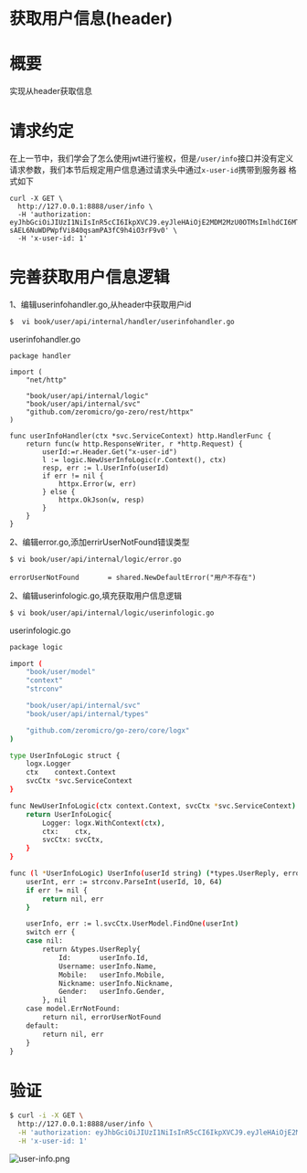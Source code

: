 # 获取用户信息(header)

# 概要


实现从header获取信息


# 请求约定


在上一节中，我们学会了怎么使用jwt进行鉴权，但是`/user/info`接口并没有定义请求参数，我们本节后规定用户信息通过请求头中通过`x-user-id`携带到服务器
格式如下


```
curl -X GET \
  http://127.0.0.1:8888/user/info \
  -H 'authorization: eyJhbGciOiJIUzI1NiIsInR5cCI6IkpXVCJ9.eyJleHAiOjE2MDM2MzU0OTMsImlhdCI6MTYwMzU0OTA5M30.fGNe-sAEL6NuWDPWpfVi840qsamPA3fC9h4iO3rF9v0' \
  -H 'x-user-id: 1'
```


# 完善获取用户信息逻辑


1、编辑userinfohandler.go,从header中获取用户id


```bash
$  vi book/user/api/internal/handler/userinfohandler.go
```


userinfohandler.go


```golang
package handler

import (
	"net/http"

	"book/user/api/internal/logic"
	"book/user/api/internal/svc"
	"github.com/zeromicro/go-zero/rest/httpx"
)

func userInfoHandler(ctx *svc.ServiceContext) http.HandlerFunc {
	return func(w http.ResponseWriter, r *http.Request) {
		userId:=r.Header.Get("x-user-id")
		l := logic.NewUserInfoLogic(r.Context(), ctx)
		resp, err := l.UserInfo(userId)
		if err != nil {
			httpx.Error(w, err)
		} else {
			httpx.OkJson(w, resp)
		}
	}
}
```


2、编辑error.go,添加errirUserNotFound错误类型


```bash
$ vi book/user/api/internal/logic/error.go
```


```
errorUserNotFound       = shared.NewDefaultError("用户不存在")
```


2、编辑userinfologic.go,填充获取用户信息逻辑


```bash
$ vi book/user/api/internal/logic/userinfologic.go
```


userinfologic.go


```bash
package logic

import (
	"book/user/model"
	"context"
	"strconv"

	"book/user/api/internal/svc"
	"book/user/api/internal/types"

	"github.com/zeromicro/go-zero/core/logx"
)

type UserInfoLogic struct {
	logx.Logger
	ctx    context.Context
	svcCtx *svc.ServiceContext
}

func NewUserInfoLogic(ctx context.Context, svcCtx *svc.ServiceContext) UserInfoLogic {
	return UserInfoLogic{
		Logger: logx.WithContext(ctx),
		ctx:    ctx,
		svcCtx: svcCtx,
	}
}

func (l *UserInfoLogic) UserInfo(userId string) (*types.UserReply, error) {
	userInt, err := strconv.ParseInt(userId, 10, 64)
	if err != nil {
		return nil, err
	}

	userInfo, err := l.svcCtx.UserModel.FindOne(userInt)
	switch err {
	case nil:
		return &types.UserReply{
			Id:       userInfo.Id,
			Username: userInfo.Name,
			Mobile:   userInfo.Mobile,
			Nickname: userInfo.Nickname,
			Gender:   userInfo.Gender,
		}, nil
	case model.ErrNotFound:
		return nil, errorUserNotFound
	default:
		return nil, err
	}
}
```


# 验证


```bash
$ curl -i -X GET \
  http://127.0.0.1:8888/user/info \
  -H 'authorization: eyJhbGciOiJIUzI1NiIsInR5cCI6IkpXVCJ9.eyJleHAiOjE2MDM2MzU0OTMsImlhdCI6MTYwMzU0OTA5M30.fGNe-sAEL6NuWDPWpfVi840qsamPA3fC9h4iO3rF9v0' \
  -H 'x-user-id: 1'
```


![user-info.png](https://cdn.nlark.com/yuque/0/2020/png/465993/1603555677203-b4cf3af3-c437-4361-8b2b-59d8941b68df.png#align=left&display=inline&height=544&margin=%5Bobject%20Object%5D&name=user-info.png&originHeight=544&originWidth=2224&size=136083&status=done&style=none&width=2224)



